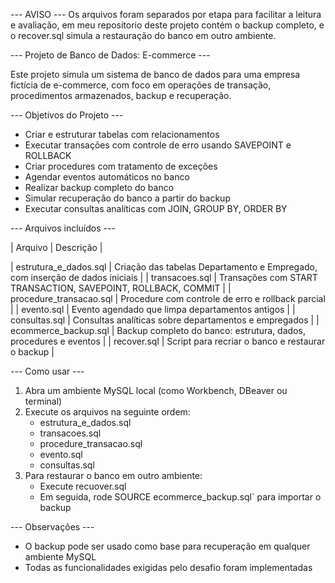 --- AVISO ---
Os arquivos foram separados por etapa para facilitar a leitura e avaliação, em meu repositorio deste projeto contém o backup completo, e o recover.sql simula a restauração do banco em outro ambiente.

--- Projeto de Banco de Dados: E-commerce ---

Este projeto simula um sistema de banco de dados para uma empresa fictícia de e-commerce, com foco em operações de transação, procedimentos armazenados, backup e recuperação.

--- Objetivos do Projeto ---

- Criar e estruturar tabelas com relacionamentos
- Executar transações com controle de erro usando SAVEPOINT e ROLLBACK
- Criar procedures com tratamento de exceções
- Agendar eventos automáticos no banco
- Realizar backup completo do banco
- Simular recuperação do banco a partir do backup
- Executar consultas analíticas com JOIN, GROUP BY, ORDER BY

--- Arquivos incluídos ---

| Arquivo | Descrição |

| estrutura_e_dados.sql | Criação das tabelas Departamento e Empregado, com inserção de dados iniciais |
| transacoes.sql | Transações com START TRANSACTION, SAVEPOINT, ROLLBACK, COMMIT |
| procedure_transacao.sql | Procedure com controle de erro e rollback parcial |
| evento.sql | Evento agendado que limpa departamentos antigos |
| consultas.sql | Consultas analíticas sobre departamentos e empregados |
| ecommerce_backup.sql | Backup completo do banco: estrutura, dados, procedures e eventos |
| recover.sql | Script para recriar o banco e restaurar o backup |

--- Como usar ---

1. Abra um ambiente MySQL local (como Workbench, DBeaver ou terminal)
2. Execute os arquivos na seguinte ordem:
   - estrutura_e_dados.sql
   - transacoes.sql
   - procedure_transacao.sql
   - evento.sql
   - consultas.sql
3. Para restaurar o banco em outro ambiente:
   - Execute recuover.sql
   - Em seguida, rode SOURCE ecommerce_backup.sql` para importar o backup

--- Observações ---

- O backup pode ser usado como base para recuperação em qualquer ambiente MySQL
- Todas as funcionalidades exigidas pelo desafio foram implementadas
